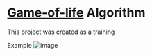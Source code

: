  # [Game-of-life](https://en.wikipedia.org/wiki/Conway%27s_Game_of_Life) Algorithm


This project was created as a training

Example
![image](https://github.com/Sovraska/Game-of-life/assets/92330086/471ae1ae-cbbc-4252-b268-5ae200283e15)

